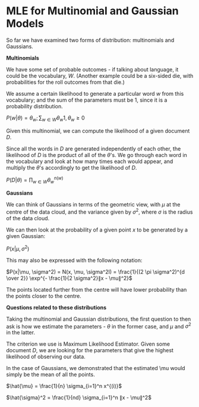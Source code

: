 # MLE for Multinomial and Gaussian Models

So far we have examined two forms of distribution: multinomials and Gaussians.

**Multinomials**

We have some set of probable outcomes - if talking about language, it could be the vocabulary, $W$. (Another example could be a six-sided die, with probabilities for the roll outcomes from that die.)

We assume a certain likelihood to generate a particular word $w$ from this vocabulary; and the sum of the parameters must be $1$, since it is a probability distribution.

$P(w|θ) = θ_w; \sum_{w∈W} θ_w 1, θ_w \geq 0$

Given this multinomial, we can compute the likelihood of a given document $D$.

Since all the words in $D$ are generated independently of each other, the likelihood of $D$ is the product of all of the $θ$'s. We go through each word in the vocabulary and look at how many times each would appear, and multiply the $θ$'s accordingly to get the likelihood of $D$.

$P(D|θ) = \prod_{w∈W} θ_w^{n(w)}$

**Gaussians**

We can think of Gaussians in terms of the geometric view, with $\mu$ at the centre of the data cloud, and the variance given by $\sigma^2$, where $\sigma$ is the radius of the data cloud.

We can then look at the probability of a given point $x$ to be generated by a given Gaussian:

$P(x|\mu, \sigma^2)$

This may also be expressed with the following notation:

$P(x|\mu, \sigma^2) = N(x, \mu, \sigma^2I) = \frac{1}{(2 \pi \sigma^2)^{d \over 2}} \exp^{- \frac{1}{2 \sigma^2}∥x - \mu∥^2}$

The points located further from the centre will have lower probability than the points closer to the centre.

**Questions related to these distributions**

Taking the multinomial and Gaussian distributions, the first question to then ask is how we estimate the parameters - $θ$ in the former case, and $\mu$ and $\sigma^2$ in the latter.

The criterion we use is Maximum Likelihood Estimator. Given some document $D$, we are looking for the parameters that give the highest likelihood of observing our data.

In the case of Gaussians, we demonstrated that the estimated \mu would simply be the mean of all the points.

$\hat{\mu} = \frac{1}{n} \sigma_{i=1}^n x^{(i)}$

$\hat{\sigma}^2 = \frac{1}{nd} \sigma_{i=1}^n ∥x - \mu∥^2$
